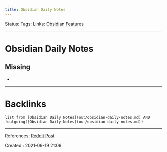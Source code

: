 ```yaml
---
title: Obsidian Daily Notes
---
```

Status: 
Tags: 
Links: [Obsidian Features](None)
___
# Obsidian Daily Notes
## Missing
- 
___
# Backlinks
```dataview
list from [Obsidian Daily Notes](out/obsidian-daily-notes.md) AND !outgoing([Obsidian Daily Notes](out/obsidian-daily-notes.md))
```
___
References: [Reddit Post](https://www.reddit.com/r/ObsidianMD/comments/rpy21o/what_template_do_you_use_for_your_daily_notes/)

Created:: 2021-09-19 21:09